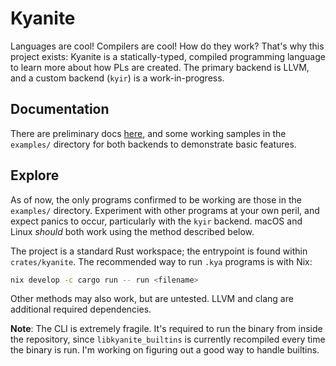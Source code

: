 # Kyanite

Languages are cool! Compilers are cool! How do they work? That's why this project exists: Kyanite is a statically-typed, compiled programming language to learn more about how PLs are created. The primary backend is LLVM, and a custom backend (`kyir`) is a work-in-progress.

## Documentation

There are preliminary docs [here](https://alaidriel.github.io/kyanite/), and some working samples in the `examples/` directory for both backends to demonstrate basic features.

## Explore

As of now, the only programs confirmed to be working are those in the `examples/` directory. Experiment with other programs at your own peril, and expect panics to occur, particularly with the `kyir` backend. macOS and Linux _should_ both work using the method described below.

The project is a standard Rust workspace; the entrypoint is found within `crates/kyanite`. The recommended way to run `.kya` programs is with Nix:

```sh
nix develop -c cargo run -- run <filename>
```

Other methods may also work, but are untested. LLVM and clang are additional required dependencies.

**Note**: The CLI is extremely fragile. It's required to run the binary from inside the repository, since `libkyanite_builtins` is currently recompiled every time the binary is run. I'm working on figuring out a good way to handle builtins.
